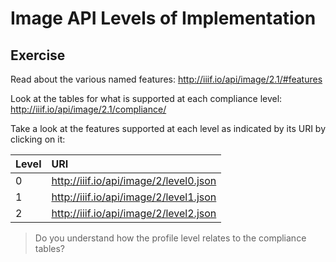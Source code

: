 # Image API Levels of Implementation

<!-- #doing:40 write section on levels of implementation -->

## Exercise

Read about the various named features: http://iiif.io/api/image/2.1/#features

Look at the tables for what is supported at each compliance level:
http://iiif.io/api/image/2.1/compliance/

Take a look at the features supported at each level as indicated by its URI by clicking on it:

| Level | URI                                    |
|:------|:---------------------------------------|
| 0     | http://iiif.io/api/image/2/level0.json |
| 1     | http://iiif.io/api/image/2/level1.json |
| 2     | http://iiif.io/api/image/2/level2.json |

> Do you understand how the profile level relates to the compliance tables?

